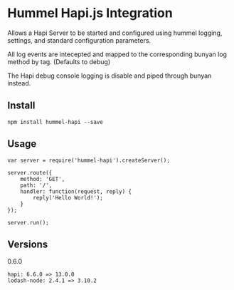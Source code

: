 # Hummel Hapi.js Integration

Allows a Hapi Server to be started and configured using hummel logging, settings,
and standard configuration parameters.

All log events are intecepted and mapped to the corresponding bunyan log method by tag. (Defaults to debug)

The Hapi debug console logging is disable and piped through bunyan instead.

## Install

    npm install hummel-hapi --save

## Usage

    var server = require('hummel-hapi').createServer();

    server.route({
        method: 'GET',
        path: '/',
        handler: function(request, reply) {
            reply('Hello World!');
        }
    });

    server.run();

## Versions

0.6.0

    hapi: 6.6.0 => 13.0.0
    lodash-node: 2.4.1 => 3.10.2


